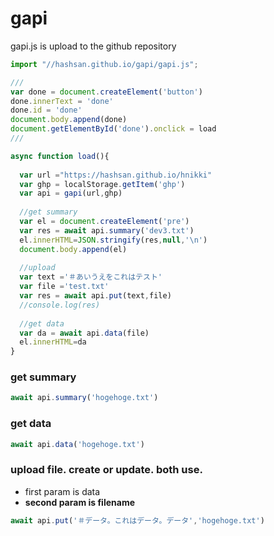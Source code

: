 # gapi
gapi.js is upload to the github repository

```js
import "//hashsan.github.io/gapi/gapi.js";

///
var done = document.createElement('button')
done.innerText = 'done'
done.id = 'done'
document.body.append(done)
document.getElementById('done').onclick = load
///

async function load(){
  
  var url ="https://hashsan.github.io/hnikki"
  var ghp = localStorage.getItem('ghp')
  var api = gapi(url,ghp)
  
  //get summary
  var el = document.createElement('pre')
  var res = await api.summary('dev3.txt')
  el.innerHTML=JSON.stringify(res,null,'\n')
  document.body.append(el)
  
  //upload 
  var text ='＃あいうえをこれはテスト'
  var file ='test.txt'
  var res = await api.put(text,file)
  //console.log(res)
  
  //get data
  var da = await api.data(file)
  el.innerHTML=da
}
```

### get summary
```js
await api.summary('hogehoge.txt')
```

### get data
```js
await api.data('hogehoge.txt')
```

### upload file. create or update. both use.
- first param is data
- __second param is filename__
```js
await api.put('＃データ。これはデータ。データ','hogehoge.txt')
```


